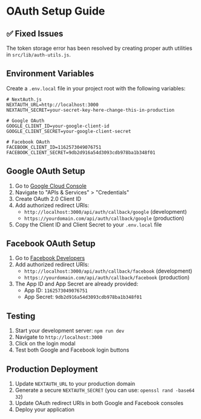 # OAuth Setup Guide

## ✅ Fixed Issues

The token storage error has been resolved by creating proper auth utilities in `src/lib/auth-utils.js`.

## Environment Variables

Create a `.env.local` file in your project root with the following variables:

```env
# NextAuth.js
NEXTAUTH_URL=http://localhost:3000
NEXTAUTH_SECRET=your-secret-key-here-change-this-in-production

# Google OAuth
GOOGLE_CLIENT_ID=your-google-client-id
GOOGLE_CLIENT_SECRET=your-google-client-secret

# Facebook OAuth
FACEBOOK_CLIENT_ID=1162573049076751
FACEBOOK_CLIENT_SECRET=9db2d916a54d3093cdb978ba1b348f01
```

## Google OAuth Setup

1. Go to [Google Cloud Console](https://console.cloud.google.com/iam-admin/settings?project=wir-in-ungarn)
2. Navigate to "APIs & Services" > "Credentials"
3. Create OAuth 2.0 Client ID
4. Add authorized redirect URIs:
   - `http://localhost:3000/api/auth/callback/google` (development)
   - `https://yourdomain.com/api/auth/callback/google` (production)
5. Copy the Client ID and Client Secret to your `.env.local` file

## Facebook OAuth Setup

1. Go to [Facebook Developers](https://developers.facebook.com/apps/1162573049076751/settings/basic/)
2. Add authorized redirect URIs:
   - `http://localhost:3000/api/auth/callback/facebook` (development)
   - `https://yourdomain.com/api/auth/callback/facebook` (production)
3. The App ID and App Secret are already provided:
   - App ID: `1162573049076751`
   - App Secret: `9db2d916a54d3093cdb978ba1b348f01`

## Testing

1. Start your development server: `npm run dev`
2. Navigate to `http://localhost:3000`
3. Click on the login modal
4. Test both Google and Facebook login buttons

## Production Deployment

1. Update `NEXTAUTH_URL` to your production domain
2. Generate a secure `NEXTAUTH_SECRET` (you can use: `openssl rand -base64 32`)
3. Update OAuth redirect URIs in both Google and Facebook consoles
4. Deploy your application
